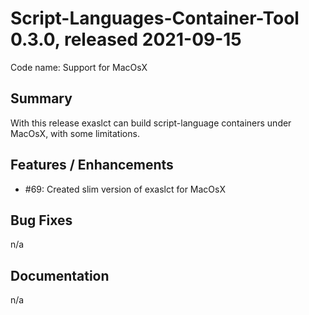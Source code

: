 # Script-Languages-Container-Tool 0.3.0, released 2021-09-15

Code name: Support for MacOsX

## Summary 

With this release exaslct can build script-language containers under MacOsX, with some limitations.

## Features / Enhancements

 - #69: Created slim version of exaslct for MacOsX

## Bug Fixes

n/a

## Documentation

n/a